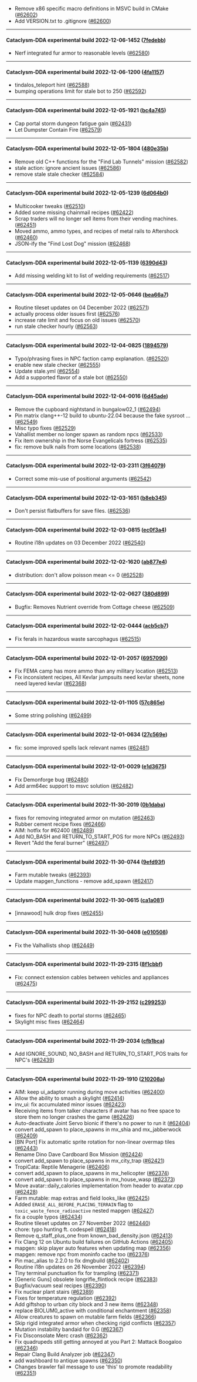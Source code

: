 * Remove x86 specific macro definitions in MSVC build in CMake ([#62602](https://github.com/CleverRaven/Cataclysm-DDA/pull/62602))
* Add VERSION.txt to .gitignore ([#62600](https://github.com/CleverRaven/Cataclysm-DDA/pull/62600))

---

#### Cataclysm-DDA experimental build 2022-12-06-1452 ([7fedebb](https://github.com/CleverRaven/Cataclysm-DDA/releases/tag/cdda-experimental-2022-12-06-1452))

* Nerf integrated fur armor to reasonable levels ([#62580](https://github.com/CleverRaven/Cataclysm-DDA/pull/62580))

---

#### Cataclysm-DDA experimental build 2022-12-06-1200 ([4fa1157](https://github.com/CleverRaven/Cataclysm-DDA/releases/tag/cdda-experimental-2022-12-06-1200))

* tindalos_teleport hint ([#62588](https://github.com/CleverRaven/Cataclysm-DDA/pull/62588))
* bumping operations limit for stale bot to 250 ([#62592](https://github.com/CleverRaven/Cataclysm-DDA/pull/62592))

---

#### Cataclysm-DDA experimental build 2022-12-05-1921 ([bc4a745](https://github.com/CleverRaven/Cataclysm-DDA/releases/tag/cdda-experimental-2022-12-05-1921))

* Cap portal storm dungeon fatigue gain ([#62431](https://github.com/CleverRaven/Cataclysm-DDA/pull/62431))
* Let Dumpster Contain Fire ([#62579](https://github.com/CleverRaven/Cataclysm-DDA/pull/62579))

---

#### Cataclysm-DDA experimental build 2022-12-05-1804 ([480e35b](https://github.com/CleverRaven/Cataclysm-DDA/releases/tag/cdda-experimental-2022-12-05-1804))

* Remove old C++ functions for the "Find Lab Tunnels" mission ([#62582](https://github.com/CleverRaven/Cataclysm-DDA/pull/62582))
* stale action: ignore ancient issues ([#62586](https://github.com/CleverRaven/Cataclysm-DDA/pull/62586))
* remove stale stale checker ([#62584](https://github.com/CleverRaven/Cataclysm-DDA/pull/62584))

---

#### Cataclysm-DDA experimental build 2022-12-05-1239 ([6d064b0](https://github.com/CleverRaven/Cataclysm-DDA/releases/tag/cdda-experimental-2022-12-05-1239))

* Multicooker tweaks ([#62510](https://github.com/CleverRaven/Cataclysm-DDA/pull/62510))
* Added some missing chainmail recipes ([#62422](https://github.com/CleverRaven/Cataclysm-DDA/pull/62422))
* Scrap traders will no longer sell items from their vending machines. ([#62451](https://github.com/CleverRaven/Cataclysm-DDA/pull/62451))
* Moved ammo, ammo types, and recipes of metal rails to Aftershock ([#62460](https://github.com/CleverRaven/Cataclysm-DDA/pull/62460))
* JSON-ify the "Find Lost Dog" mission ([#62468](https://github.com/CleverRaven/Cataclysm-DDA/pull/62468))

---

#### Cataclysm-DDA experimental build 2022-12-05-1139 ([6390d43](https://github.com/CleverRaven/Cataclysm-DDA/releases/tag/cdda-experimental-2022-12-05-1139))

* Add missing welding kit to list of welding requirements ([#62517](https://github.com/CleverRaven/Cataclysm-DDA/pull/62517))

---

#### Cataclysm-DDA experimental build 2022-12-05-0646 ([bea66a7](https://github.com/CleverRaven/Cataclysm-DDA/releases/tag/cdda-experimental-2022-12-05-0646))

* Routine tileset updates on 04 December 2022 ([#62571](https://github.com/CleverRaven/Cataclysm-DDA/pull/62571))
* actually process older issues first ([#62576](https://github.com/CleverRaven/Cataclysm-DDA/pull/62576))
* increase rate limit and focus on old issues ([#62570](https://github.com/CleverRaven/Cataclysm-DDA/pull/62570))
* run stale checker hourly ([#62563](https://github.com/CleverRaven/Cataclysm-DDA/pull/62563))

---

#### Cataclysm-DDA experimental build 2022-12-04-0825 ([1894579](https://github.com/CleverRaven/Cataclysm-DDA/releases/tag/cdda-experimental-2022-12-04-0825))

* Typo/phrasing fixes in NPC faction camp explanation. ([#62520](https://github.com/CleverRaven/Cataclysm-DDA/pull/62520))
* enable new stale checker ([#62555](https://github.com/CleverRaven/Cataclysm-DDA/pull/62555))
* Update stale.yml ([#62554](https://github.com/CleverRaven/Cataclysm-DDA/pull/62554))
* Add a supported flavor of a stale bot ([#62550](https://github.com/CleverRaven/Cataclysm-DDA/pull/62550))

---

#### Cataclysm-DDA experimental build 2022-12-04-0016 ([6d45ade](https://github.com/CleverRaven/Cataclysm-DDA/releases/tag/cdda-experimental-2022-12-04-0016))

* Remove the cupboard nightstand in bungalow02_1 ([#62494](https://github.com/CleverRaven/Cataclysm-DDA/pull/62494))
* Pin matrix clang++-12 build to ubuntu-22.04 because the fake sysroot … ([#62549](https://github.com/CleverRaven/Cataclysm-DDA/pull/62549))
* Misc typo fixes ([#62529](https://github.com/CleverRaven/Cataclysm-DDA/pull/62529))
* Vahallist member no longer spawn as random npcs ([#62533](https://github.com/CleverRaven/Cataclysm-DDA/pull/62533))
* Fix item ownership in the Norse Evangelicals fortress ([#62535](https://github.com/CleverRaven/Cataclysm-DDA/pull/62535))
* fix: remove bulk nails from some locations ([#62538](https://github.com/CleverRaven/Cataclysm-DDA/pull/62538))

---

#### Cataclysm-DDA experimental build 2022-12-03-2311 ([3f64079](https://github.com/CleverRaven/Cataclysm-DDA/releases/tag/cdda-experimental-2022-12-03-2311))

* Correct some mis-use of positional arguments ([#62542](https://github.com/CleverRaven/Cataclysm-DDA/pull/62542))

---

#### Cataclysm-DDA experimental build 2022-12-03-1651 ([b8eb345](https://github.com/CleverRaven/Cataclysm-DDA/releases/tag/cdda-experimental-2022-12-03-1651))

* Don't persist flatbuffers for save files. ([#62536](https://github.com/CleverRaven/Cataclysm-DDA/pull/62536))

---

#### Cataclysm-DDA experimental build 2022-12-03-0815 ([ec0f3a4](https://github.com/CleverRaven/Cataclysm-DDA/releases/tag/cdda-experimental-2022-12-03-0815))

* Routine i18n updates on 03 December 2022 ([#62540](https://github.com/CleverRaven/Cataclysm-DDA/pull/62540))

---

#### Cataclysm-DDA experimental build 2022-12-02-1620 ([ab877e4](https://github.com/CleverRaven/Cataclysm-DDA/releases/tag/cdda-experimental-2022-12-02-1620))

* distribution: don't allow poisson mean <= 0 ([#62528](https://github.com/CleverRaven/Cataclysm-DDA/pull/62528))

---

#### Cataclysm-DDA experimental build 2022-12-02-0627 ([380d899](https://github.com/CleverRaven/Cataclysm-DDA/releases/tag/cdda-experimental-2022-12-02-0627))

* Bugfix: Removes Nutrient override from Cottage cheese ([#62509](https://github.com/CleverRaven/Cataclysm-DDA/pull/62509))

---

#### Cataclysm-DDA experimental build 2022-12-02-0444 ([acb5cb7](https://github.com/CleverRaven/Cataclysm-DDA/releases/tag/cdda-experimental-2022-12-02-0444))

* Fix ferals in hazardous waste sarcophagus ([#62515](https://github.com/CleverRaven/Cataclysm-DDA/pull/62515))

---

#### Cataclysm-DDA experimental build 2022-12-01-2057 ([6957090](https://github.com/CleverRaven/Cataclysm-DDA/releases/tag/cdda-experimental-2022-12-01-2057))

* Fix FEMA camp has more ammo than any military location ([#62513](https://github.com/CleverRaven/Cataclysm-DDA/pull/62513))
* Fix inconsistent recipes, All Kevlar jumpsuits need kevlar sheets, none need layered kevlar ([#62368](https://github.com/CleverRaven/Cataclysm-DDA/pull/62368))

---

#### Cataclysm-DDA experimental build 2022-12-01-1105 ([57c865e](https://github.com/CleverRaven/Cataclysm-DDA/releases/tag/cdda-experimental-2022-12-01-1105))

* Some string polishing ([#62499](https://github.com/CleverRaven/Cataclysm-DDA/pull/62499))

---

#### Cataclysm-DDA experimental build 2022-12-01-0634 ([27c569e](https://github.com/CleverRaven/Cataclysm-DDA/releases/tag/cdda-experimental-2022-12-01-0634))

* fix: some improved spells lack relevant names ([#62481](https://github.com/CleverRaven/Cataclysm-DDA/pull/62481))

---

#### Cataclysm-DDA experimental build 2022-12-01-0029 ([e1d3675](https://github.com/CleverRaven/Cataclysm-DDA/releases/tag/cdda-experimental-2022-12-01-0029))

* Fix Demonforge bug ([#62480](https://github.com/CleverRaven/Cataclysm-DDA/pull/62480))
* Add arm64ec support to msvc solution ([#62482](https://github.com/CleverRaven/Cataclysm-DDA/pull/62482))

---

#### Cataclysm-DDA experimental build 2022-11-30-2019 ([0b1daba](https://github.com/CleverRaven/Cataclysm-DDA/releases/tag/cdda-experimental-2022-11-30-2019))

* fixes for removing integrated armor on mutation ([#62463](https://github.com/CleverRaven/Cataclysm-DDA/pull/62463))
* Rubber cement recipe fixes ([#62466](https://github.com/CleverRaven/Cataclysm-DDA/pull/62466))
* AIM: hotfix for #62400 ([#62489](https://github.com/CleverRaven/Cataclysm-DDA/pull/62489))
* Add NO_BASH and RETURN_TO_START_POS for more NPCs ([#62493](https://github.com/CleverRaven/Cataclysm-DDA/pull/62493))
* Revert "Add the feral burner" ([#62497](https://github.com/CleverRaven/Cataclysm-DDA/pull/62497))

---

#### Cataclysm-DDA experimental build 2022-11-30-0744 ([9efd93f](https://github.com/CleverRaven/Cataclysm-DDA/releases/tag/cdda-experimental-2022-11-30-0744))

* Farm mutable tweaks ([#62393](https://github.com/CleverRaven/Cataclysm-DDA/pull/62393))
* Update mapgen_functions - remove add_spawn ([#62417](https://github.com/CleverRaven/Cataclysm-DDA/pull/62417))

---

#### Cataclysm-DDA experimental build 2022-11-30-0615 ([ca1a081](https://github.com/CleverRaven/Cataclysm-DDA/releases/tag/cdda-experimental-2022-11-30-0615))

* [innawood] hulk drop fixes ([#62455](https://github.com/CleverRaven/Cataclysm-DDA/pull/62455))

---

#### Cataclysm-DDA experimental build 2022-11-30-0408 ([e010508](https://github.com/CleverRaven/Cataclysm-DDA/releases/tag/cdda-experimental-2022-11-30-0408))

* Fix the Valhallists shop ([#62449](https://github.com/CleverRaven/Cataclysm-DDA/pull/62449))

---

#### Cataclysm-DDA experimental build 2022-11-29-2315 ([8f1cbbf](https://github.com/CleverRaven/Cataclysm-DDA/releases/tag/cdda-experimental-2022-11-29-2315))

* Fix: connect extension cables between vehicles and appliances ([#62475](https://github.com/CleverRaven/Cataclysm-DDA/pull/62475))

---

#### Cataclysm-DDA experimental build 2022-11-29-2152 ([c299253](https://github.com/CleverRaven/Cataclysm-DDA/releases/tag/cdda-experimental-2022-11-29-2152))

* fixes for NPC death to portal storms ([#62465](https://github.com/CleverRaven/Cataclysm-DDA/pull/62465))
* Skylight misc fixes ([#62464](https://github.com/CleverRaven/Cataclysm-DDA/pull/62464))

---

#### Cataclysm-DDA experimental build 2022-11-29-2034 ([cfb1bca](https://github.com/CleverRaven/Cataclysm-DDA/releases/tag/cdda-experimental-2022-11-29-2034))

* Add IGNORE_SOUND, NO_BASH and RETURN_TO_START_POS traits for NPC's ([#62439](https://github.com/CleverRaven/Cataclysm-DDA/pull/62439))

---

#### Cataclysm-DDA experimental build 2022-11-29-1910 ([210208a](https://github.com/CleverRaven/Cataclysm-DDA/releases/tag/cdda-experimental-2022-11-29-1910))

* AIM: keep ui_adaptor running during move activities ([#62400](https://github.com/CleverRaven/Cataclysm-DDA/pull/62400))
* Allow the ability to smash a skylight ([#62414](https://github.com/CleverRaven/Cataclysm-DDA/pull/62414))
* inv_ui: fix accumulated minor issues ([#62423](https://github.com/CleverRaven/Cataclysm-DDA/pull/62423))
* Receiving items from talker characters if avatar has no free space to store them no longer crashes the game ([#62426](https://github.com/CleverRaven/Cataclysm-DDA/pull/62426))
* Auto-deactivate Joint Servo bionic if there's no power to run it ([#62404](https://github.com/CleverRaven/Cataclysm-DDA/pull/62404))
* convert add_spawn to place_spawns in mx_shia and mx_jabberwock ([#62409](https://github.com/CleverRaven/Cataclysm-DDA/pull/62409))
* [BN Port] Fix automatic sprite rotation for non-linear overmap tiles ([#62443](https://github.com/CleverRaven/Cataclysm-DDA/pull/62443))
* Rename Dino Dave Cardboard Box Mission ([#62424](https://github.com/CleverRaven/Cataclysm-DDA/pull/62424))
* convert add_spawn to place_spawns in mx_city_trap ([#62421](https://github.com/CleverRaven/Cataclysm-DDA/pull/62421))
* TropiCata: Reptile Menagerie ([#62406](https://github.com/CleverRaven/Cataclysm-DDA/pull/62406))
* convert add_spawn to place_spawns in mx_helicopter ([#62374](https://github.com/CleverRaven/Cataclysm-DDA/pull/62374))
* convert add_spawn to place_spawns in mx_house_wasp ([#62373](https://github.com/CleverRaven/Cataclysm-DDA/pull/62373))
* Move avatar::daily_calories implementation from header to avatar.cpp ([#62428](https://github.com/CleverRaven/Cataclysm-DDA/pull/62428))
* Farm mutable: map extras and field looks_like ([#62425](https://github.com/CleverRaven/Cataclysm-DDA/pull/62425))
* Added `ERASE_ALL_BEFORE_PLACING_TERRAIN` flag to `toxic_waste_fence_radioactive` nested mapgen ([#62427](https://github.com/CleverRaven/Cataclysm-DDA/pull/62427))
* fix a couple typos ([#62434](https://github.com/CleverRaven/Cataclysm-DDA/pull/62434))
* Routine tileset updates on 27 November 2022 ([#62440](https://github.com/CleverRaven/Cataclysm-DDA/pull/62440))
* chore: typo hunting ft. codespell ([#62418](https://github.com/CleverRaven/Cataclysm-DDA/pull/62418))
* Remove q_staff_plus_one from known_bad_density.json ([#62413](https://github.com/CleverRaven/Cataclysm-DDA/pull/62413))
* Fix Clang 12 on Ubuntu build failures on GitHub Actions ([#62405](https://github.com/CleverRaven/Cataclysm-DDA/pull/62405))
* mapgen: skip player auto features when updating map ([#62356](https://github.com/CleverRaven/Cataclysm-DDA/pull/62356))
* mapgen: remove npc from moninfo cache too ([#62376](https://github.com/CleverRaven/Cataclysm-DDA/pull/62376))
* Pin mac_alias to 2.2.0 to fix dmgbuild ([#62402](https://github.com/CleverRaven/Cataclysm-DDA/pull/62402))
* Routine i18n updates on 26 November 2022 ([#62394](https://github.com/CleverRaven/Cataclysm-DDA/pull/62394))
* Tiny terminal punctuation fix for trampling ([#62371](https://github.com/CleverRaven/Cataclysm-DDA/pull/62371))
* [Generic Guns] obsolete longrifle_flintlock recipe ([#62383](https://github.com/CleverRaven/Cataclysm-DDA/pull/62383))
* Bugfix/vacuum seal recipes ([#62390](https://github.com/CleverRaven/Cataclysm-DDA/pull/62390))
* Fix nuclear plant stairs ([#62389](https://github.com/CleverRaven/Cataclysm-DDA/pull/62389))
* Fixes for temperature regulation ([#62392](https://github.com/CleverRaven/Cataclysm-DDA/pull/62392))
* Add giftshop to urban city block and 3 new items ([#62348](https://github.com/CleverRaven/Cataclysm-DDA/pull/62348))
* replace BIOLUM0_active with conditional enchantment ([#62358](https://github.com/CleverRaven/Cataclysm-DDA/pull/62358))
* Allow creatures to spawn on mutable farm fields ([#62366](https://github.com/CleverRaven/Cataclysm-DDA/pull/62366))
* Skip rigid integrated armor when checking rigid conflicts ([#62357](https://github.com/CleverRaven/Cataclysm-DDA/pull/62357))
* Mutation instability bandaid for 0.G ([#62367](https://github.com/CleverRaven/Cataclysm-DDA/pull/62367))
* Fix Disconsolate Merc crash ([#62362](https://github.com/CleverRaven/Cataclysm-DDA/pull/62362))
* Fix quadrupeds still getting annoyed at you Part 2: Mattack Boogaloo ([#62346](https://github.com/CleverRaven/Cataclysm-DDA/pull/62346))
* Repair Clang Build Analyzer job ([#62347](https://github.com/CleverRaven/Cataclysm-DDA/pull/62347))
* add washboard to antique spawns ([#62350](https://github.com/CleverRaven/Cataclysm-DDA/pull/62350))
* Changes brawler fail message to use 'this' to promote readability ([#62351](https://github.com/CleverRaven/Cataclysm-DDA/pull/62351))
